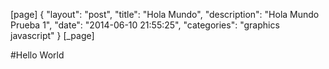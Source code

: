 
[page]
{
"layout": "post",
 "title":  "Hola Mundo",
"description": "Hola Mundo Prueba 1",
 "date":   "2014-06-10 21:55:25", 
 "categories": "graphics javascript"
}
[_page]



#Hello World 
	
